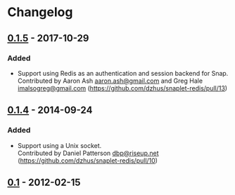# Changelog

## [0.1.5] - 2017-10-29

### Added

- Support using Redis as an authentication and session backend for
  Snap. \
  Contributed by Aaron Ash <aaron.ash@gmail.com> and Greg Hale
  <imalsogreg@gmail.com>
  (<https://github.com/dzhus/snaplet-redis/pull/13>)

## [0.1.4] - 2014-09-24

### Added

- Support using a Unix socket.\
  Contributed by Daniel Patterson <dbp@riseup.net>
  (<https://github.com/dzhus/snaplet-redis/pull/10>)

## [0.1] - 2012-02-15

[0.1.5]: https://github.com/dzhus/snaplet-redis/compare/0.1.4...0.1.5
[0.1.4]: https://github.com/dzhus/snaplet-redis/compare/0.1...0.1.4
[0.1]: https://github.com/dzhus/snaplet-redis/tree/0.1
